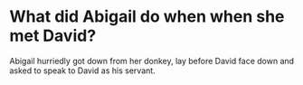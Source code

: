 # What did Abigail do when when she met David?

Abigail hurriedly got down from her donkey, lay before David face down and asked to speak to David as his servant.
